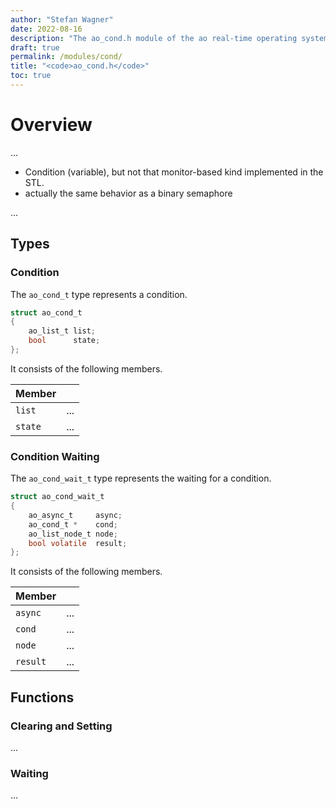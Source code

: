 ```yaml
---
author: "Stefan Wagner"
date: 2022-08-16
description: "The ao_cond.h module of the ao real-time operating system."
draft: true
permalink: /modules/cond/
title: "<code>ao_cond.h</code>"
toc: true
---
```


# Overview

...

- Condition (variable), but not that monitor-based kind implemented in the STL.
- actually the same behavior as a binary semaphore

...

## Types

### Condition

The `ao_cond_t` type represents a condition.

```c
struct ao_cond_t
{
    ao_list_t list;
    bool      state;
};
```

It consists of the following members.

| Member | |
|--------|-|
| `list` | ... |
| `state` | ... |

### Condition Waiting

The `ao_cond_wait_t` type represents the waiting for a condition.

```c
struct ao_cond_wait_t
{
    ao_async_t     async;
    ao_cond_t *    cond;
    ao_list_node_t node;
    bool volatile  result;
};
```

It consists of the following members.

| Member | |
|--------|-|
| `async` | ... |
| `cond` | ... |
| `node` | ... |
| `result` | ... |

## Functions

### Clearing and Setting

...

### Waiting

...
